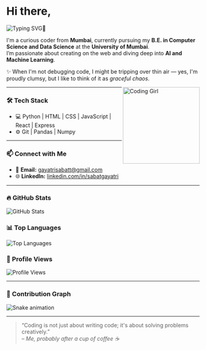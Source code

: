 # Hi there,  
![Typing SVG](https://readme-typing-svg.demolab.com?font=Fira+Code&size=32&duration=4000&pause=1000&color=FF69B4&center=true&vCenter=true&width=350&height=60&lines=This_is_Gayatri)👋

I'm a curious coder from **Mumbai**, currently pursuing my **B.E. in Computer Science and Data Science** at the **University of Mumbai**.  
I’m passionate about creating on the web and diving deep into **AI and Machine Learning**.

✨ When I'm not debugging code, I might be tripping over thin air — yes, I'm proudly clumsy, but I like to think of it as *graceful chaos*.

<img align="right" alt="Coding Girl" height="200" src="https://media.giphy.com/media/LMcB8XospGZO8UQq87/giphy.gif" />

---

### 🛠️ Tech Stack
- 💻 Python | HTML | CSS | JavaScript | React | Express
- ⚙️ Git | Pandas | Numpy

---

### 📫 Connect with Me
- 📧 **Email:** [gayatrisabatt@gmail.com](mailto:gayatrisabatt@gmail.com)
- 🌐 **LinkedIn:** [linkedin.com/in/sabatgayatri](https://www.linkedin.com/in/sabatgayatri)

---

### 🔥 GitHub Stats
![GitHub Stats](https://github-readme-stats.vercel.app/api?username=Gayatrisabat&show_icons=true&theme=radical)

### 📊 Top Languages
![Top Languages](https://github-readme-stats.vercel.app/api/top-langs/?username=Gayatrisabat&layout=compact&theme=radical)

### 👀 Profile Views
![Profile Views](https://komarev.com/ghpvc/?username=Gayatrisabat&style=flat-square&color=blue)

---

### 🐍 Contribution Graph
![Snake animation](https://raw.githubusercontent.com/Gayatrisabat/Gayatrisabat/output/snake.svg)

---

> “Coding is not just about writing code; it's about solving problems creatively.”  
> *– Me, probably after a cup of coffee ☕*

<!---
Gayatrisabat/Gayatrisabat is a ✨ special ✨ repository because its `README.md` (this file) appears on your GitHub profile.
--->
